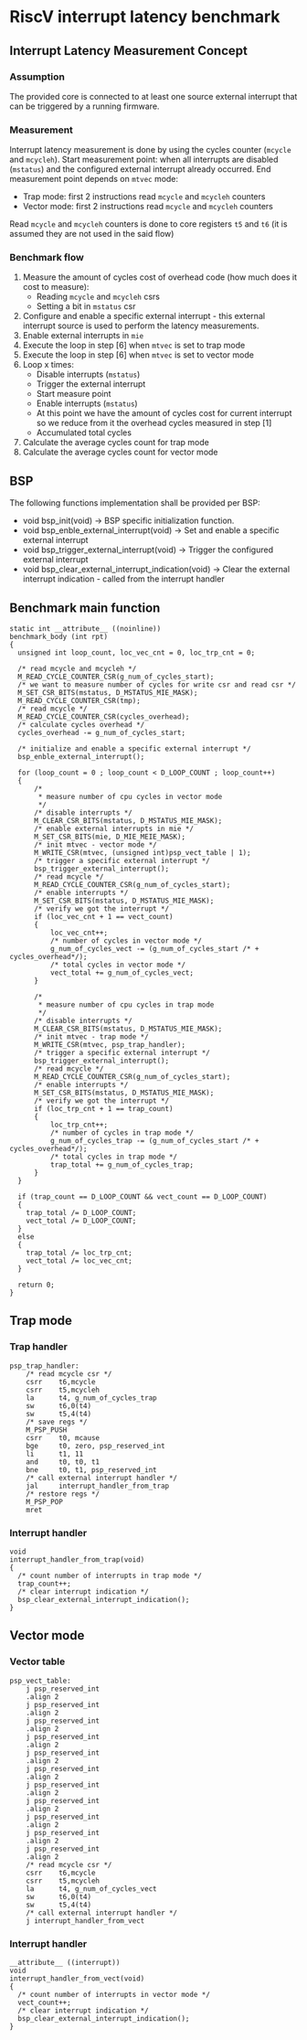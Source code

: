 # RiscV interrupt latency benchmark
## Interrupt Latency Measurement Concept
### Assumption
The provided core is connected to at least one source external interrupt that can be triggered by a running firmware.
### Measurement
Interrupt latency measurement is done by using the cycles counter (`mcycle` and `mcycleh`).
Start measurement point: when all interrupts are disabled (`mstatus`) and the configured external interrupt already occurred.
End measurement point depends on `mtvec` mode:
- Trap mode: first 2 instructions read `mcycle` and `mcycleh` counters
- Vector mode: first 2 instructions read `mcycle` and `mcycleh` counters

Read `mcycle` and `mcycleh` counters is done to core registers `t5` and `t6` (it is assumed they are not used in the said flow)

### Benchmark flow
1. Measure the amount of cycles cost of overhead code (how much does it cost to measure): 
    - Reading `mcycle` and `mcycleh` csrs 
    - Setting a bit in `mstatus` csr
2. Configure and enable a specific external interrupt - this external interrupt source is used to perform the latency measurements.
3. Enable external interrupts in `mie`
4. Execute the loop in step [6] when `mtvec` is set to trap mode
5. Execute the loop in step [6] when `mtvec` is set to vector mode
6. Loop x times:
    - Disable interrupts (`mstatus`)
    - Trigger the external interrupt
    - Start measure point
    - Enable interrupts (`mstatus`)
    - At this point we have the amount of cycles cost for current interrupt so we reduce from it the overhead cycles measured  in step [1]
    - Accumulated total cycles
7. Calculate the average cycles count for trap mode
8. Calculate the average cycles count for vector mode
## BSP
The following functions implementation shall be provided per BSP:
- void bsp_init(void) -> BSP specific initialization function.
- void bsp_enble_external_interrupt(void) -> Set and enable a specific external interrupt
- void bsp_trigger_external_interrupt(void) -> Trigger the configured external interrupt
- void bsp_clear_external_interrupt_indication(void) -> Clear the external interrupt indication - called from the interrupt handler

## Benchmark main function
```
static int __attribute__ ((noinline))
benchmark_body (int rpt)
{
  unsigned int loop_count, loc_vec_cnt = 0, loc_trp_cnt = 0;

  /* read mcycle and mcycleh */
  M_READ_CYCLE_COUNTER_CSR(g_num_of_cycles_start);
  /* we want to measure number of cycles for write csr and read csr */
  M_SET_CSR_BITS(mstatus, D_MSTATUS_MIE_MASK);
  M_READ_CYCLE_COUNTER_CSR(tmp);
  /* read mcycle */
  M_READ_CYCLE_COUNTER_CSR(cycles_overhead);
  /* calculate cycles overhead */
  cycles_overhead -= g_num_of_cycles_start;

  /* initialize and enable a specific external interrupt */
  bsp_enble_external_interrupt();

  for (loop_count = 0 ; loop_count < D_LOOP_COUNT ; loop_count++)
  {
      /*
       * measure number of cpu cycles in vector mode
       */
      /* disable interrupts */
      M_CLEAR_CSR_BITS(mstatus, D_MSTATUS_MIE_MASK);
      /* enable external interrupts in mie */
      M_SET_CSR_BITS(mie, D_MIE_MEIE_MASK);
      /* init mtvec - vector mode */
      M_WRITE_CSR(mtvec, (unsigned int)psp_vect_table | 1);
      /* trigger a specific external interrupt */
      bsp_trigger_external_interrupt();
      /* read mcycle */
      M_READ_CYCLE_COUNTER_CSR(g_num_of_cycles_start);
      /* enable interrupts */
      M_SET_CSR_BITS(mstatus, D_MSTATUS_MIE_MASK);
      /* verify we got the interrupt */
      if (loc_vec_cnt + 1 == vect_count)
      {
          loc_vec_cnt++;
          /* number of cycles in vector mode */
          g_num_of_cycles_vect -= (g_num_of_cycles_start /* + cycles_overhead*/);
          /* total cycles in vector mode */
          vect_total += g_num_of_cycles_vect;
      }

      /*
       * measure number of cpu cycles in trap mode
       */
      /* disable interrupts */
      M_CLEAR_CSR_BITS(mstatus, D_MSTATUS_MIE_MASK);
      /* init mtvec - trap mode */
      M_WRITE_CSR(mtvec, psp_trap_handler);
      /* trigger a specific external interrupt */
      bsp_trigger_external_interrupt();
      /* read mcycle */
      M_READ_CYCLE_COUNTER_CSR(g_num_of_cycles_start);
      /* enable interrupts */
      M_SET_CSR_BITS(mstatus, D_MSTATUS_MIE_MASK);
      /* verify we got the interrupt */
      if (loc_trp_cnt + 1 == trap_count)
      {
          loc_trp_cnt++;
          /* number of cycles in trap mode */
          g_num_of_cycles_trap -= (g_num_of_cycles_start /* + cycles_overhead*/);
          /* total cycles in trap mode */
          trap_total += g_num_of_cycles_trap;
      }
  }

  if (trap_count == D_LOOP_COUNT && vect_count == D_LOOP_COUNT)
  {
    trap_total /= D_LOOP_COUNT;
    vect_total /= D_LOOP_COUNT;
  }
  else
  {
    trap_total /= loc_trp_cnt;
    vect_total /= loc_vec_cnt;
  }

  return 0;
}

```
## Trap mode
### Trap handler
```
psp_trap_handler:
    /* read mcycle csr */
    csrr    t6,mcycle
    csrr    t5,mcycleh
    la      t4, g_num_of_cycles_trap
    sw      t6,0(t4)
    sw      t5,4(t4)
    /* save regs */
    M_PSP_PUSH
    csrr    t0, mcause
    bge     t0, zero, psp_reserved_int
    li      t1, 11
    and     t0, t0, t1
    bne     t0, t1, psp_reserved_int
    /* call external interrupt handler */
    jal     interrupt_handler_from_trap
    /* restore regs */
    M_PSP_POP
    mret
```
### Interrupt handler
```
void
interrupt_handler_from_trap(void)
{
  /* count number of interrupts in trap mode */
  trap_count++;
  /* clear interrupt indication */
  bsp_clear_external_interrupt_indication();
}
```
## Vector mode 
### Vector table
```
psp_vect_table:
    j psp_reserved_int
    .align 2
    j psp_reserved_int
    .align 2
    j psp_reserved_int
    .align 2
    j psp_reserved_int
    .align 2
    j psp_reserved_int
    .align 2
    j psp_reserved_int
    .align 2
    j psp_reserved_int
    .align 2
    j psp_reserved_int
    .align 2
    j psp_reserved_int
    .align 2
    j psp_reserved_int
    .align 2
    j psp_reserved_int
    .align 2
    /* read mcycle csr */
    csrr    t6,mcycle
    csrr    t5,mcycleh
    la      t4, g_num_of_cycles_vect
    sw      t6,0(t4)
    sw      t5,4(t4)
    /* call external interrupt handler */
    j interrupt_handler_from_vect
```
### Interrupt handler
```
__attribute__ ((interrupt))
void
interrupt_handler_from_vect(void)
{
  /* count number of interrupts in vector mode */
  vect_count++;
  /* clear interrupt indication */
  bsp_clear_external_interrupt_indication();
}
```
